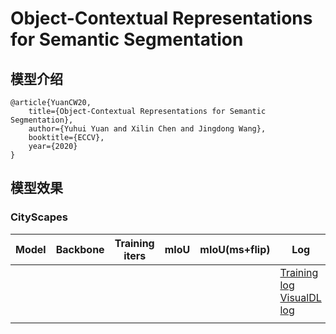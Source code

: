 # Object-Contextual Representations for Semantic Segmentation

## 模型介绍

    @article{YuanCW20,
        title={Object-Contextual Representations for Semantic Segmentation},
        author={Yuhui Yuan and Xilin Chen and Jingdong Wang},
        booktitle={ECCV},
        year={2020}
    }

## 模型效果

### CityScapes

|Model|Backbone|Training iters|mIoU|mIoU(ms+flip)|Log|Download link|
|-|-|-|-|-|-|-|
||||||[Training log]() <br> [VisualDL log](https://www.paddlepaddle.org.cn/paddle/visualdl/service/app/scalar?id=176bf6ca4d89957ffe62ac7c30fcd039)|
||||||||
